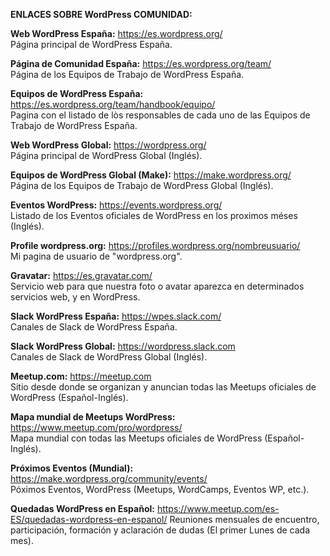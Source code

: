 **ENLACES SOBRE WordPress COMUNIDAD:**

**Web WordPress España:** https://es.wordpress.org/ <br>
Página principal de WordPress España.

**Página de Comunidad España:** https://es.wordpress.org/team/ <br>
Página de los Equipos de Trabajo de WordPress España.

**Equipos de WordPress España:** https://es.wordpress.org/team/handbook/equipo/ <br>
Pagina con el listado de lòs responsables de cada uno de las Equipos de Trabajo de WordPress España.

**Web WordPress Global:** https://wordpress.org/ <br>
Página principal de WordPress Global (Inglés).

**Equipos de WordPress Global (Make):** https://make.wordpress.org/ <br>
Página de los Equipos de Trabajo de WordPress Global (Inglés).

**Eventos WordPress:** https://events.wordpress.org/ <br>
Listado de los Eventos oficiales de WordPress en los proximos méses (Inglés).

**Profile wordpress.org:** https://profiles.wordpress.org/nombreusuario/ <br>
Mi pagina de usuario de "wordpress.org".

**Gravatar:** https://es.gravatar.com/ <br>
Servicio web para que nuestra foto o avatar aparezca en determinados servicios web, y en WordPress.

**Slack WordPress España:** https://wpes.slack.com/ <br>
Canales de Slack de WordPress España.

**Slack WordPress Global:** https://wordpress.slack.com <br>
Canales de Slack de WordPress Global (Inglés).

**Meetup.com:** https://meetup.com <br>
Sitio desde donde se organizan y anuncian todas las Meetups oficiales de WordPress (Español-Inglés).

**Mapa mundial de Meetups WordPress:** https://www.meetup.com/pro/wordpress/ <br>
Mapa mundial con todas las Meetups oficiales de WordPress (Español-Inglés).

**Próximos Eventos (Mundial):** https://make.wordpress.org/community/events/ <br>
Póximos Eventos, WordPress (Meetups, WordCamps, Eventos WP, etc.).

**Quedadas WordPress en Español:** https://www.meetup.com/es-ES/quedadas-wordpress-en-espanol/
Reuniones mensuales de encuentro, participación, formación y aclaración de dudas (El primer Lunes de cada mes).
